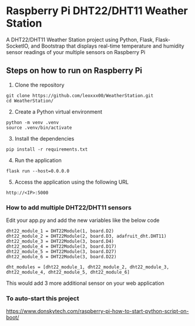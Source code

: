 # Raspberry Pi DHT22/DHT11 Weather Station 
A DHT22/DHT11 Weather Station project using Python, Flask, Flask-SocketIO, and Bootstrap that displays real-time temperature and humidity sensor readings of your multiple sensors on Raspberry Pi
  
  
## Steps on how to run on Raspberry Pi
1. Clone the repository
```
git clone https://github.com/leoxxx00/WeatherStation.git
cd WeatherStation/
```
2. Create a Python virtual environment
```
python -m venv .venv
source .venv/bin/activate
```
3. Install the dependencies
```
pip install -r requirements.txt
```

4. Run the application
```
flask run --host=0.0.0.0
```
5. Access the application using the following URL
```
http://<IP>:5000
```
### How to add multiple DHT22/DHT11 sensors
Edit your app.py and add the new variables like the below code
  
```
dht22_module_1 = DHT22Module(1, board.D2)
dht22_module_2 = DHT22Module(2, board.D3, adafruit_dht.DHT11)
dht22_module_3 = DHT22Module(3, board.D4)
dht22_module_4 = DHT22Module(3, board.D17)
dht22_module_5 = DHT22Module(3, board.D27)
dht22_module_6 = DHT22Module(3, board.D22)

dht_modules = [dht22_module_1, dht22_module_2, dht22_module_3, dht22_module_4, dht22_module_5, dht22_module_6]
```
This would add 3 more additional sensor on your web application  

  
### To auto-start this project  
https://www.donskytech.com/raspberry-pi-how-to-start-python-script-on-boot/
